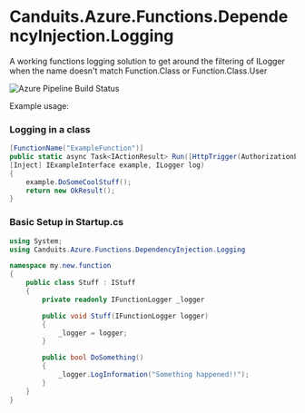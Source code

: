 # Canduits.Azure.Functions.DependencyInjection.Logging
A working functions logging solution to get around the filtering of ILogger when the name doesn't match Function.Class or Function.Class.User

![Azure Pipeline Build Status](https://ianrathbone.visualstudio.com/Open%20Source/_apis/build/status/Build%20and%20Publish%20Canduits%20Functions%20DI%20Logging%20Package-clone "Azure Pipeline Build Status")

Example usage:
### Logging in a class
```C#
[FunctionName("ExampleFunction")]
public static async Task<IActionResult> Run([HttpTrigger(AuthorizationLevel.Anonymous, "post", Route = null)]HttpRequest req,
[Inject] IExampleInterface example, ILogger log)
{
    example.DoSomeCoolStuff();
    return new OkResult();
}
```

### Basic Setup in Startup.cs
```C#
using System;
using Canduits.Azure.Functions.DependencyInjection.Logging

namespace my.new.function
{
    public class Stuff : IStuff
    {
		private readonly IFunctionLogger _logger

        public void Stuff(IFunctionLogger logger)
        {
            _logger = logger;
        }

		public bool DoSomething()
		{
			_logger.LogInformation("Something happened!!");
		}
    }
}

```
